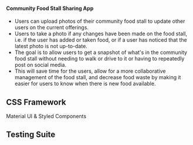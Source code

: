 #### Community Food Stall Sharing App
* Users can upload photos of their community food stall to update other users on the current offerings.
* Users to take a photo if any changes have been made on the food stall, i.e. if the user has added or taken food, or if a user has noticed that the latest photo is not up-to-date.
* The goal is to allow users to get a snapshot of what's in the community food stall without needing to walk or drive to it or having to repeatedly post on social media.
* This will save time for the users, allow for a more collaborative management of the food stall, and decrease food waste by making it easier for users to know when there is new food available.

## CSS Framework

Material UI & Styled Components

## Testing Suite



